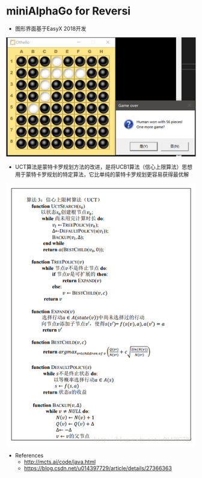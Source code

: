# **miniAlphaGo for Reversi**

* 图形界面基于EasyX 2018开发

![543D03BAF29BBB3EE8562F63FC3ED59E](assets/543D03BAF29BBB3EE8562F63FC3ED59E.png)

* UCT算法是蒙特卡罗规划方法的改进，是将UCB1算法（信心上限算法）思想用于蒙特卡罗规划的特定算法，它比单纯的蒙特卡罗规划更容易获得最优解

![20140528192717515](assets/20140528192717515.png)

* References
  * http://mcts.ai/code/java.html
  * https://blog.csdn.net/u014397729/article/details/27366363
